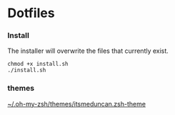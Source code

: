 # Dotfiles

### Install

The installer will overwrite the files that currently exist.

```
chmod +x install.sh
./install.sh
```

### themes

[~/.oh-my-zsh/themes/itsmeduncan.zsh-theme](https://gist.github.com/itsmeduncan/dfb29c54e15d3e718b29)
